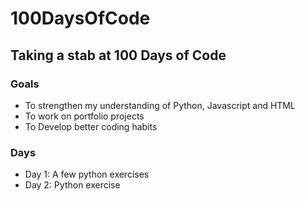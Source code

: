 # 100DaysOfCode

## Taking a stab at 100 Days of Code


### Goals

* To strengthen my understanding of Python, Javascript and HTML
* To work on portfolio projects
* To Develop better coding habits

### Days

* Day 1: A few python exercises
* Day 2: Python exercise

